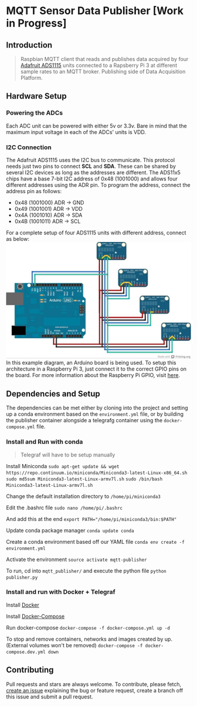 # MQTT Sensor Data Publisher [Work in Progress]

## Introduction
> Raspbian MQTT client that reads and publishes data acquired by four [Adafruit ADS1115](https://learn.adafruit.com/adafruit-4-channel-adc-breakouts/overview) units connected to a Rapsberry Pi 3 at different sample rates to an MQTT broker. Publishing side of Data Acquisition Platform.

## Hardware Setup

### Powering the ADCs
Each ADC unit can be powered with either 5v or 3.3v. Bare in mind that the maximum input voltage in each of the ADCs' units is VDD.

### I2C Connection
The Adafruit ADS1115 uses the I2C bus to communicate. This protocol needs just two pins to connect **SCL** and **SDA**. These can be shared by several I2C devices as long as the addresses are different. The ADS11x5 chips have a base 7-bit I2C address of 0x48 (1001000) and allows four different addresses using the ADR pin. To program the address, connect the address pin as follows:
* 0x48 (1001000) ADR -> GND
* 0x49 (1001001) ADR -> VDD
* 0x4A (1001010) ADR -> SDA
* 0x4B (1001011) ADR -> SCL

For a complete setup of four ADS1115 units with different address, connect as below:
![ADS1115 Wiring Diagram](docs/images/ads_raspi_wiring.jpg)
In this example diagram, an Arduino board is being used. To setup this architecture in a Raspberry Pi 3, just connect it to the correct GPIO pins on the board. For more information about the Raspberry Pi GPIO, visit [here](https://www.raspberrypi.org/documentation/usage/gpio/).

## Dependencies and Setup
The dependencies can be met either by cloning into the project and setting up a conda environment based on the ```environment.yml``` file, or by building the publisher container alongside a telegrafg container using the ```docker-compose.yml``` file.
### Install and Run with conda
> Telegraf will have to be setup manually

Install Miniconda
```sudo apt-get update && wget https://repo.continuum.io/miniconda/Miniconda3-latest-Linux-x86_64.sh```
```sudo md5sum Miniconda3-latest-Linux-armv7l.sh```
```sudo /bin/bash Miniconda3-latest-Linux-armv7l.sh```

Change the default installation directory to ```/home/pi/miniconda3```

Edit the .bashrc file
```sudo nano /home/pi/.bashrc```

And add this at the end
```export PATH="/home/pi/miniconda3/bin:$PATH"```

Update conda package manager
```conda update conda```

Create a conda environment based off our YAML file
```conda env create -f environment.yml```

Activate the environment
```source activate mqtt-publisher```

To run, cd into ```mqtt_publisher/``` and execute the python file
```python publisher.py```

### Install and run with Docker + Telegraf

Install [Docker](https://docs.docker.com/install/) 

Install [Docker-Compose](https://docs.docker.com/compose/install/)

Run docker-compose
```docker-compose -f docker-compose.yml up -d```

To stop and remove containers, networks and images created by up. (External volumes won't be removed)
```docker-compose -f docker-compose.dev.yml down```

## Contributing
Pull requests and stars are always welcome. To contribute, please fetch, [create an issue](https://github.com/encresearch/data-assimilation/issues) explaining the bug or feature request, create a branch off this issue and submit a pull request.